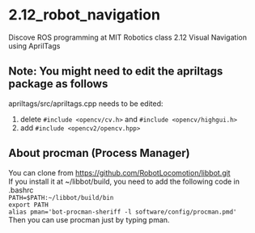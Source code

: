 # 2.12_robot_navigation
Discove ROS programming at MIT Robotics class 2.12
Visual Navigation using AprilTags

## Note: You might need to edit the apriltags package as follows
apriltags/src/apriltags.cpp needs to be edited:  
1. delete `#include <opencv/cv.h>` and `#include <opencv/highgui.h>`  
2. add `#include <opencv2/opencv.hpp>`

## About procman (Process Manager)
You can clone from https://github.com/RobotLocomotion/libbot.git  
If you install it at ~/libbot/build, you need to add the following code in .bashrc  
`PATH=$PATH:~/libbot/build/bin`  
`export PATH`  
`alias pman='bot-procman-sheriff -l software/config/procman.pmd'`  
Then you can use procman just by typing pman.
